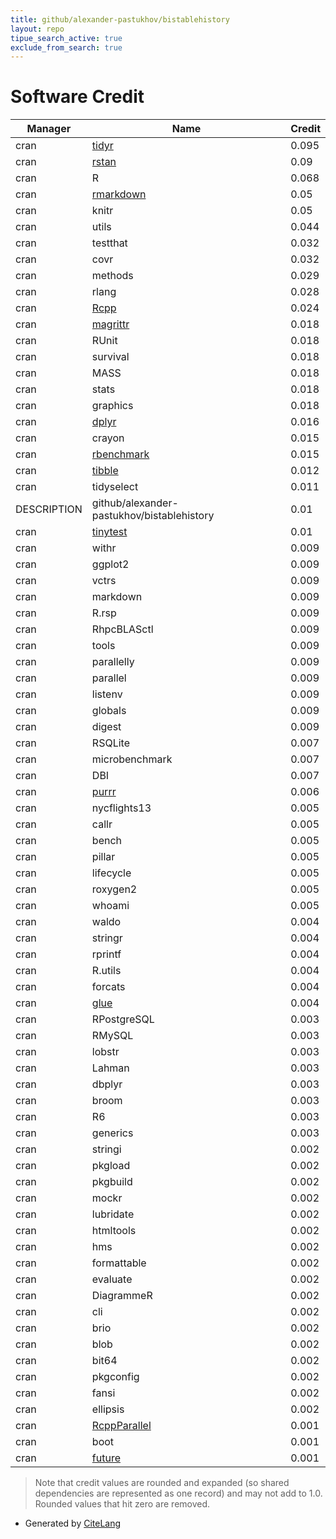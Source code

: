```yaml
---
title: github/alexander-pastukhov/bistablehistory
layout: repo
tipue_search_active: true
exclude_from_search: true
---
```

# Software Credit

|Manager|Name|Credit|
|-------|----|------|
|cran|[tidyr](https://tidyr.tidyverse.org)|0.095|
|cran|[rstan](https://mc-stan.org/rstan)|0.09|
|cran|R|0.068|
|cran|[rmarkdown](https://github.com/rstudio/rmarkdown)|0.05|
|cran|knitr|0.05|
|cran|utils|0.044|
|cran|testthat|0.032|
|cran|covr|0.032|
|cran|methods|0.029|
|cran|rlang|0.028|
|cran|[Rcpp](http://www.rcpp.org)|0.024|
|cran|[magrittr](https://magrittr.tidyverse.org)|0.018|
|cran|RUnit|0.018|
|cran|survival|0.018|
|cran|MASS|0.018|
|cran|stats|0.018|
|cran|graphics|0.018|
|cran|[dplyr](https://dplyr.tidyverse.org)|0.016|
|cran|crayon|0.015|
|cran|[rbenchmark](http://rbenchmark.googlecode.com)|0.015|
|cran|[tibble](https://tibble.tidyverse.org/)|0.012|
|cran|tidyselect|0.011|
|DESCRIPTION|github/alexander-pastukhov/bistablehistory|0.01|
|cran|[tinytest](https://github.com/markvanderloo/tinytest)|0.01|
|cran|withr|0.009|
|cran|ggplot2|0.009|
|cran|vctrs|0.009|
|cran|markdown|0.009|
|cran|R.rsp|0.009|
|cran|RhpcBLASctl|0.009|
|cran|tools|0.009|
|cran|parallelly|0.009|
|cran|parallel|0.009|
|cran|listenv|0.009|
|cran|globals|0.009|
|cran|digest|0.009|
|cran|RSQLite|0.007|
|cran|microbenchmark|0.007|
|cran|DBI|0.007|
|cran|[purrr](http://purrr.tidyverse.org)|0.006|
|cran|nycflights13|0.005|
|cran|callr|0.005|
|cran|bench|0.005|
|cran|pillar|0.005|
|cran|lifecycle|0.005|
|cran|roxygen2|0.005|
|cran|whoami|0.005|
|cran|waldo|0.004|
|cran|stringr|0.004|
|cran|rprintf|0.004|
|cran|R.utils|0.004|
|cran|forcats|0.004|
|cran|[glue](https://github.com/tidyverse/glue)|0.004|
|cran|RPostgreSQL|0.003|
|cran|RMySQL|0.003|
|cran|lobstr|0.003|
|cran|Lahman|0.003|
|cran|dbplyr|0.003|
|cran|broom|0.003|
|cran|R6|0.003|
|cran|generics|0.003|
|cran|stringi|0.002|
|cran|pkgload|0.002|
|cran|pkgbuild|0.002|
|cran|mockr|0.002|
|cran|lubridate|0.002|
|cran|htmltools|0.002|
|cran|hms|0.002|
|cran|formattable|0.002|
|cran|evaluate|0.002|
|cran|DiagrammeR|0.002|
|cran|cli|0.002|
|cran|brio|0.002|
|cran|blob|0.002|
|cran|bit64|0.002|
|cran|pkgconfig|0.002|
|cran|fansi|0.002|
|cran|ellipsis|0.002|
|cran|[RcppParallel](https://rcppcore.github.io/RcppParallel/)|0.001|
|cran|boot|0.001|
|cran|[future](https://future.futureverse.org)|0.001|


> Note that credit values are rounded and expanded (so shared dependencies are represented as one record) and may not add to 1.0. Rounded values that hit zero are removed.


- Generated by [CiteLang](https://github.com/vsoch/citelang)
